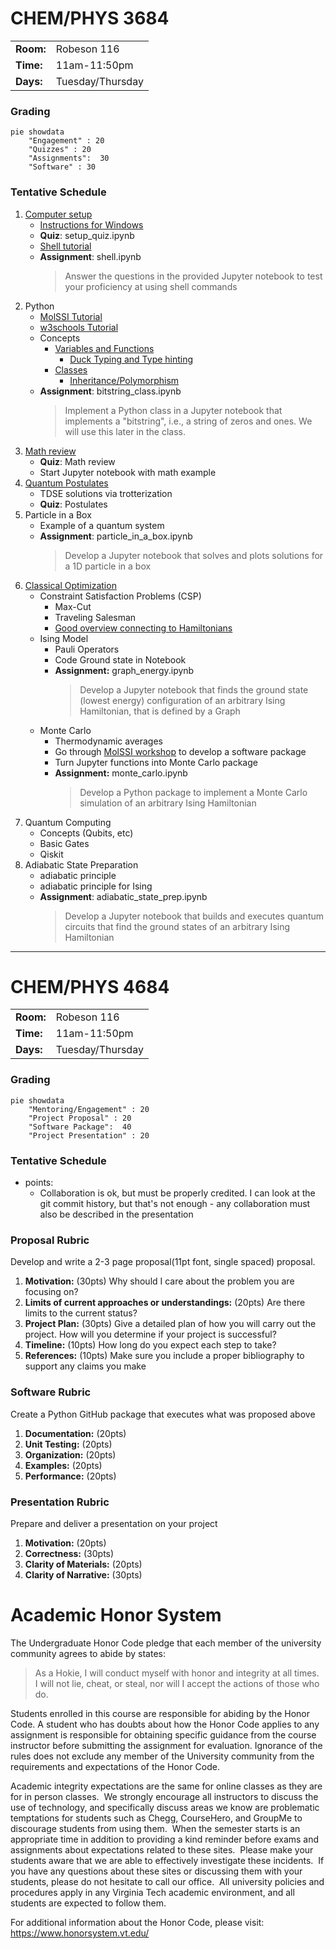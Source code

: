 # CHEM/PHYS 3684

| | |
| --- | --- |
| **Room:** |  Robeson 116 |
| **Time:** | 11am-11:50pm |
| **Days:** | Tuesday/Thursday |

### Grading
```mermaid
pie showdata
	"Engagement" : 20
	"Quizzes" : 20
	"Assignments":  30
	"Software" : 30
```

### Tentative Schedule
1. [Computer setup](https://education.molssi.org/python-package-best-practices/setup.html)
	- [Instructions for Windows](https://chem-phys-x684.github.io/python-package-best-practices/setup.html#installing-wsl-windows-users-only)
	- **Quiz**: setup_quiz.ipynb 
	- [Shell tutorial](https://swcarpentry.github.io/shell-novice/)
	- **Assignment**: shell.ipynb 
		> Answer the questions in the provided Jupyter notebook to test your proficiency at using shell commands
1. Python
	- [MolSSI Tutorial](https://education.molssi.org/python_scripting_cms/01-introduction/index.html)
	- [w3schools Tutorial](https://www.w3schools.com/python/default.asp)
	- Concepts
		- [Variables and Functions](https://www.w3schools.com/python/python_variables.asp)
			- [Duck Typing and Type hinting](https://chem-phys-x684.github.io/python-package-best-practices/06-type-hinting.html)
		- [Classes](https://www.w3schools.com/python/python_classes.asp)
			- [Inheritance/Polymorphism](https://www.w3schools.com/python/python_inheritance.asp)
	- **Assignment**: bitstring_class.ipynb 
		> Implement a Python class in a Jupyter notebook that implements a "bitstring", i.e., a string of zeros and ones. We will use this later in the class. 
3. [Math review](<Math Review.md>)
	- **Quiz**: Math review
	- Start Jupyter notebook with math example
4. [Quantum Postulates](Postulates/README.md)  
	- TDSE solutions via trotterization
	- **Quiz**: Postulates
4. Particle in a Box
	- Example of a quantum system
	- **Assignment**: particle_in_a_box.ipynb 
		> Develop a Jupyter notebook that solves and plots solutions for a 1D particle in a box 
2. [Classical Optimization](CSP/README.md)
	- Constraint Satisfaction Problems (CSP)
		- Max-Cut
		- Traveling Salesman
		- [Good overview connecting to Hamiltonians](https://arxiv.org/pdf/1501.07030.pdf)
	- Ising Model
		- Pauli Operators
		- Code Ground state in Notebook
		- **Assignment:** graph_energy.ipynb
			> Develop a Jupyter notebook that finds the ground state (lowest energy) configuration of an arbitrary Ising Hamiltonian, that is defined by a Graph 
	- Monte Carlo 
		- Thermodynamic averages
		- Go through [MolSSI workshop](https://education.molssi.org/python-package-best-practices/) to develop a software package
		- Turn Jupyter functions into Monte Carlo package 
		- **Assignment:** monte_carlo.ipynb
			> Develop a Python package to implement a Monte Carlo simulation of an arbitrary Ising Hamiltonian
1. Quantum Computing
	- Concepts (Qubits, etc)
	- Basic Gates
	- Qiskit
5. Adiabatic State Preparation
	<!-- - Ising $\rightarrow$ Heisenberg  -->
	- adiabatic principle
	- adiabatic principle for Ising
	- **Assignment**: adiabatic_state_prep.ipynb
		> Develop a Jupyter notebook that builds and executes quantum circuits that find the ground states of an arbitrary Ising Hamiltonian

---

# CHEM/PHYS 4684 

| | |
| --- | --- |
| **Room:** |  Robeson 116 |
| **Time:** | 11am-11:50pm |
| **Days:** | Tuesday/Thursday |


### Grading
```mermaid
pie showdata
	"Mentoring/Engagement" : 20
	"Project Proposal" : 20
	"Software Package":  40
	"Project Presentation" : 20
```

### Tentative Schedule
- points:
	- Collaboration is ok, but must be properly credited. I can look at the git commit history, but that's not enough - any collaboration must also be described in the presentation

### Proposal Rubric
Develop and write a 2-3 page proposal(11pt font, single spaced) proposal.

1. **Motivation:**  (30pts) 
   Why should I care about the problem you are focusing on? 
2. **Limits of current approaches or understandings:** (20pts) 
   Are there limits to the current status?
3. **Project Plan:** (30pts) 
   Give a detailed plan of how you will carry out the project. How will you determine if your project is successful?
4. **Timeline:** (10pts) 
   How long do you expect each step to take?
5. **References:** (10pts) 
   Make sure you include a proper bibliography to support any claims you make

### Software Rubric
Create a Python GitHub package that executes what was proposed above
1. **Documentation:** (20pts)
2. **Unit Testing:** (20pts)
3. **Organization:** (20pts)
4. **Examples:** (20pts)
5. **Performance:** (20pts)


### Presentation Rubric
Prepare and deliver a presentation on your project
1. **Motivation:** (20pts)
1. **Correctness:** (30pts)
2. **Clarity of Materials:** (20pts)
2. **Clarity of Narrative:** (30pts)


# Academic Honor System
The Undergraduate Honor Code pledge that each member of the university community agrees to abide by states:

>As a Hokie, I will conduct myself with honor and integrity at all times.  I will not lie, cheat, or steal, nor will I accept the actions of those who do.

Students enrolled in this course are responsible for abiding by the Honor Code. A student who has doubts about how the Honor Code applies to any assignment is responsible for obtaining specific guidance from the course instructor before submitting the assignment for evaluation. Ignorance of the rules does not exclude any member of the University community from the requirements and expectations of the Honor Code. 

Academic integrity expectations are the same for online classes as they are for in person classes.  We strongly encourage all instructors to discuss the use of technology, and specifically discuss areas we know are problematic temptations for students such as Chegg, CourseHero, and GroupMe to discourage students from using them.  When the semester starts is an appropriate time in addition to providing a kind reminder before exams and assignments about expectations related to these sites.  Please make your students aware that we are able to effectively investigate these incidents.  If you have any questions about these sites or discussing them with your students, please do not hesitate to call our office.  All university policies and procedures apply in any Virginia Tech academic environment, and all students are expected to follow them.

For additional information about the Honor Code, please visit: https://www.honorsystem.vt.edu/

